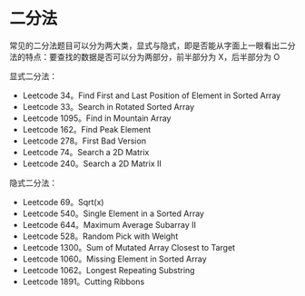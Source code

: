 # 二分法

常见的二分法题目可以分为两大类，显式与隐式，即是否能从字面上一眼看出二分法的特点：要查找的数据是否可以分为两部分，前半部分为 X，后半部分为 O

显式二分法：
- Leetcode 34。Find First and Last Position of Element in Sorted Array
- Leetcode 33。Search in Rotated Sorted Array
- Leetcode 1095。Find in Mountain Array
- Leetcode 162。Find Peak Element
- Leetcode 278。First Bad Version
- Leetcode 74。Search a 2D Matrix
- Leetcode 240。Search a 2D Matrix II

隐式二分法：
- Leetcode 69。Sqrt(x)
- Leetcode 540。Single Element in a Sorted Array
- Leetcode 644。Maximum Average Subarray II
- Leetcode 528。Random Pick with Weight
- Leetcode 1300。Sum of Mutated Array Closest to Target
- Leetcode 1060。Missing Element in Sorted Array
- Leetcode 1062。Longest Repeating Substring
- Leetcode 1891。Cutting Ribbons